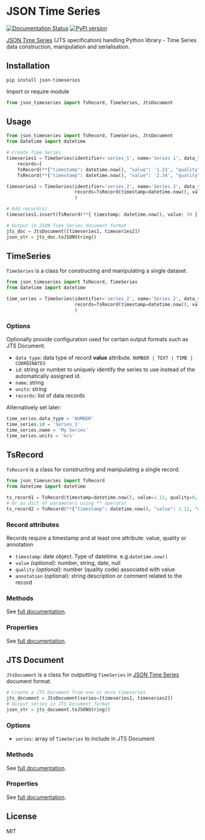 # JSON Time Series

[![Documentation Status](https://readthedocs.org/projects/json-timeseries-py/badge/?version=latest)](https://json-timeseries-py.readthedocs.io/en/latest/?badge=latest)
[![PyPI version](https://badge.fury.io/py/json-timeseries.svg)](https://badge.fury.io/py/json-timeseries)

[JSON Time Series](https://docs.eagle.io/en/latest/reference/historic/jts.html) (JTS specification) handling Python library - Time Series data construction, manipulation and serialisation.

## Installation

```shell
pip install json-timeseries
```

Import or require module
```python
from json_timeseries import TsRecord, TimeSeries, JtsDocument
```

## Usage

```python
from json_timeseries import TsRecord, TimeSeries, JtsDocument
from datetime import datetime

# Create Time Series
timeseries1 = TimeSeries(identifier='series_1', name='Series 1', data_type='NUMBER', 
    records=[
    TsRecord(**{"timestamp": datetime.now(), "value": '1.23', "quality": 192, "annotation": 'comment'}),
    TsRecord(**{"timestamp": datetime.now(), "value": '2.34', "quality": 245, "annotation": 'comment number 2'})])

timeseries2 = TimeSeries(identifier='series_2', name='Series 2', data_type='NUMBER', units="C", 
                         records=TsRecord(timestamp=datetime.now(), value=1.11, quality=111, annotation="comment ts2 111")
                         )

# Add record(s)
timeseries1.insert(TsRecord(**{ timestamp: datetime.now(), value: 30 }))

# Output in JSON Time Series document format
jts_doc = JtsDocument([timeseries1, timeseries2])
json_str = jts_doc.toJSONString()
````

## TimeSeries
`TimeSeries` is a class for constructing and manipulating a single dataset.

```python
from json_timeseries import TsRecord, TimeSeries
from datetime import datetime

time_series = TimeSeries(identifier='series_2', name='Series 2', data_type='NUMBER', units="m/s", 
                         records=TsRecord(timestamp=datetime.now(), value=1.11, quality=0, annotation="example comment")
                         )
```
### Options
Optionally provide configuration used for certain output formats such as JTS Document. 
- `data_type`: data type of record **value** attribute. `NUMBER | TEXT | TIME | COORDINATES`
- `id`: string or number to uniquely identify the series to use instead of the automatically assigned id.
- `name`: string
- `units`: string
- `records`: list of data records
  
Alternatively set later:
```python
time_series.data_type = 'NUMBER'
time_series.id = 'Series_1'
time_series.name = 'My Series'
time_series.units = 'm/s'
```

## TsRecord
`TsRecord` is a class for constructing and manipulating a single record.

```python
from json_timeseries import TsRecord
from datetime import datetime

ts_record1 = TsRecord(timestamp=datetime.now(), value=1.11, quality=0, annotation="example comment")
# Or as dict of parameters using ** operator
ts_record2 = TsRecord(**{"timestamp": datetime.now(), "value": 1.11, "quality": 0, "annotation": 'example comment'})
```
### Record attributes
Records require a timestamp and at least one attribute: value, quality or annotation
- `timestamp`: date object. Type of datetime. e.g.`datetime.now()`
- `value` *(optional)*:  number, string, date, null
- `quality` *(optional)*: number (quality code) associated with value
- `annotation` (optional): string description or comment related to the record

### Methods 

See [full documentation](https://json-timeseries-py.readthedocs.io).

### Properties

See [full documentation](https://json-timeseries-py.readthedocs.io).



## JTS Document

`JtsDocument` is a class for outputting `TimeSeries` in 
[JSON Time Series](https://docs.eagle.io/en/latest/reference/historic/jts.html) document format.


```python
# Create a JTS Document from one or more timeseries
jts_document = JtsDocument(series=[timeseries1, timeseries2])
# Output series in JTS Document format
json_str = jts_document.toJSONString()
```

### Options

- `series`: array of `TimeSeries` to include in JTS Document

### Methods 

See [full documentation](https://json-timeseries-py.readthedocs.io).

### Properties

See [full documentation](https://json-timeseries-py.readthedocs.io).

## License
MIT
